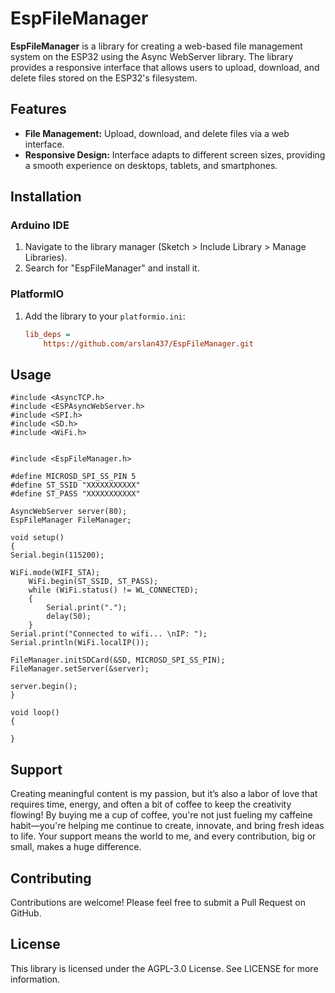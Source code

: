 # EspFileManager

**EspFileManager** is a library for creating a web-based file management system on the ESP32 using the Async WebServer library. The library provides a responsive interface that allows users to upload, download, and delete files stored on the ESP32's filesystem.

## Features
- **File Management:** Upload, download, and delete files via a web interface.
- **Responsive Design:** Interface adapts to different screen sizes, providing a smooth experience on desktops, tablets, and smartphones.

## Installation

### Arduino IDE
1. Navigate to the library manager (Sketch > Include Library > Manage Libraries).
2. Search for "EspFileManager" and install it.

### PlatformIO
1. Add the library to your `platformio.ini`:
   ```ini
   lib_deps =
       https://github.com/arslan437/EspFileManager.git

## Usage

    #include <AsyncTCP.h>
    #include <ESPAsyncWebServer.h>
    #include <SPI.h>
    #include <SD.h>
    #include <WiFi.h>


    #include <EspFileManager.h>

    #define MICROSD_SPI_SS_PIN 5
    #define ST_SSID "XXXXXXXXXXX"
    #define ST_PASS "XXXXXXXXXXX"

    AsyncWebServer server(80);
    EspFileManager FileManager;

    void setup() 
    {
    Serial.begin(115200);

    WiFi.mode(WIFI_STA);
        WiFi.begin(ST_SSID, ST_PASS);
        while (WiFi.status() != WL_CONNECTED);
        {
            Serial.print(".");
            delay(50);
        }
    Serial.print("Connected to wifi... \nIP: ");
    Serial.println(WiFi.localIP());

    FileManager.initSDCard(&SD, MICROSD_SPI_SS_PIN);
    FileManager.setServer(&server);

    server.begin();
    }

    void loop() 
    {
    
    }

## Support

Creating meaningful content is my passion, but it’s also a labor of love that requires time, energy, and often a bit of coffee to keep the creativity flowing! By buying me a cup of coffee, you're not just fueling my caffeine habit—you're helping me continue to create, innovate, and bring fresh ideas to life. Your support means the world to me, and every contribution, big or small, makes a huge difference.

## Contributing

Contributions are welcome! Please feel free to submit a Pull Request on GitHub.

## License

This library is licensed under the AGPL-3.0 License. See LICENSE for more information.